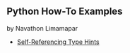## Python How-To Examples
by Navathon Limamapar
* [Self-Referencing Type Hints](self-referencing-hints.md)